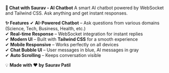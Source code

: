 **🚀 Chat with Saurav - AI Chatbot**
A smart AI chatbot powered by WebSocket and Tailwind CSS. Ask anything and get instant responses.  

**✨ Features**
✔ **AI-Powered Chatbot** – Ask questions from various domains (Science, Tech, Business, Health, etc.)  
✔ **Real-time Response** – WebSocket integration for instant replies  
✔ **Modern UI** – Built with **Tailwind CSS** for a smooth experience  
✔ **Mobile Responsive** – Works perfectly on all devices  
✔ **Chat Bubble UI** – User messages in blue, AI messages in gray  
✔ **Auto Scrolling** – Keeps conversation visible  


💡 **Made with ❤️ by Saurav Patil**  

